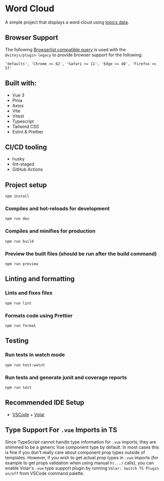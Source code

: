 # Word Cloud

A simple project that displays a word cloud using [topics data](https://gist.githubusercontent.com/grahamscott/65b43572ad18c5fbdd87/raw/d755523d6a281695e3b882db8c115ff37fc070fa/topics.json).

## Browser Support

The following [Browserlist compatible query](https://github.com/browserslist/browserslist) is used
with the `@vitejs/plugin-legacy` to provide browser support for the following:

`'defaults', 'Chrome >= 62', 'Safari >= 11', 'Edge >= 40', 'Firefox >= 57'`

## Built with:

-   Vue 3
-   Pinia
-   Axios
-   Vite
-   Vitest
-   Typescript
-   Tailwind CSS
-   Eslint & Prettier

## CI/CD tooling

-   husky
-   lint-staged
-   GitHub Actions

## Project setup

```
npm install
```

### Compiles and hot-reloads for development

```
npm run dev
```

### Compiles and minifies for production

```
npm run build
```

### Preview the built files (should be run after the build command)

```
npm run preview
```

## Linting and formatting

### Lints and fixes files

```
npm run lint
```

### Formats code using Prettier

```
npm run format
```

## Testing

### Run tests in watch mode

```
npm run test:watch
```

### Run tests and generate junit and coverage reports

```
npm run test
```

## Recommended IDE Setup

-   [VSCode](https://code.visualstudio.com/) + [Volar](https://marketplace.visualstudio.com/items?itemName=johnsoncodehk.volar)

## Type Support For `.vue` Imports in TS

Since TypeScript cannot handle type information for `.vue` imports, they are shimmed to be a generic Vue component type by default. In most cases this is fine if you don't really care about component prop types outside of templates. However, if you wish to get actual prop types in `.vue` imports (for example to get props validation when using manual `h(...)` calls), you can enable Volar's `.vue` type support plugin by running `Volar: Switch TS Plugin on/off` from VSCode command palette.
